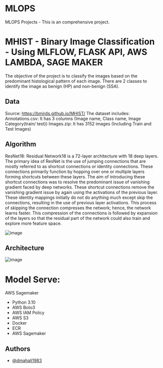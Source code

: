 # MLOPS
MLOPS Projects - This is an comprehensive project.

#  MHIST - Binary Image Classification - Using MLFLOW, FLASK API, AWS LAMBDA, SAGE MAKER
The objective of the project is to classify the images based on the predominant histological pattern of each image. There are 2 classes to identify the image as benign (HP) and non-benign (SSA).

## Data
Source: https://bmirds.github.io/MHIST/
The dataset includes:
Annotations.csv: It has 3 columns (Image name, Class name, Image Category(train/ test))
Images.zip: It has 3152 images (Including Train and Test Images)

## Algorithm

ResNet18: Residual Network18 is a 72-layer architecture with 18 deep layers.
The primary idea of ResNet is the use of jumping connections that are mostly referred to as shortcut connections or identity connections. These connections primarily function by hopping over one or multiple layers forming shortcuts between these layers. The aim of introducing these shortcut connections was to resolve the predominant issue of vanishing gradient faced by deep networks. These shortcut connections remove the vanishing gradient issue by again using the activations of the previous layer. These identity mappings initially do not do anything much except skip the connections, resulting in the use of previous layer activations. This process of skipping the connection compresses the network; hence, the network learns faster. This compression of the connections is followed by expansion of the layers so that the residual part of the network could also train and explore more feature space.

![image](https://github.com/dmahali1983/MLOPS/assets/46201233/889e63d1-29da-4c92-84ad-91dedafc1e38)


## Architecture

![image](https://github.com/dmahali1983/MLOPS/assets/46201233/921320e6-48ee-4c27-b68c-84f31b5eab75)

# Model Serve:

  AWS Sagemaker
 - Python 3.10
 - AWS Boto3
 - AWS IAM Policy
 - AWS S3
 - Docker
 - ECR
 - AWS Sagemaker

## Authors

- [@dmahali1983](https://github.com/dmahali1983)
